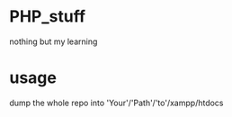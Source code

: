 # PHP_stuff
nothing but my learning

# usage
dump the whole repo into 'Your'/'Path'/'to'/xampp/htdocs
